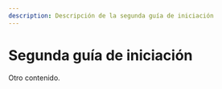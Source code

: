```yaml
---
description: Descripción de la segunda guía de iniciación
---
```


# Segunda guía de iniciación

Otro contenido.

